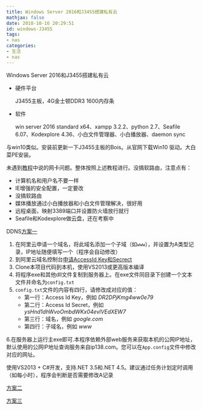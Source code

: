 ```yaml
---
title: Windows Server 2016和J3455搭建私有云
mathjax: false
date: 2018-10-16 20:29:51
id: windows-J3455
tags:
- nas
categories:
- 生活
- nas
---
```


Windows Server 2016和J3455搭建私有云

<!---more--->

- 硬件平台

  J3455主板，4G金士顿DDR3 1600内存条

- 软件

  win server 2016 standard x64、xampp 3.2.2、python 2.7、Seafile 6.07、Kodexplore 4.36、小白文件管理器、小白播放器、daemon sync 

与win10类似。安装前更新一下J3455主板的Bois。从官网下载Win10 驱动。大白菜PE安装。

未遇到[教程](https://www.chiphell.com/thread-1845619-1-1.html)中说的网卡问题。整体按照上述教程进行。没搞软路由，注意点有：

- 计算机名和用户名不要一样
- IE增强的安全配置，一定要改
- 没搞软路由
- 媒体播放通过小白播放器和小白文件管理解决，很好用
- 远程桌面，映射3389端口并设置防火墙放行就行
- Seafile和Kodexplore做云盘，还在考察中

DDNS[方案一](https://github.com/kaedei/aliyun-ddns-client-csharp)

1. 在阿里云申请一个域名，将此域名添加一个子域（如`www`），并设置为A类型记录，IP地址随便填写一个（程序会自动修改）
2. 到阿里云域名控制台[申请AccessId Key和Secrect](https://ak-console.aliyun.com/#/accesskey)
3. Clone本项目代码到本机，使用VS2013或更高版本编译
4. 将程序exe和其他dll文件复制到服务器上。在exe文件同目录下创建一个文本文件并命名为`config.txt`
5. `config.txt`文件的内容有四行，请修改成对应的值：
   - 第一行：Access Id Key，例如 *DR2DPjKmg4ww0e79*
   - 第二行：Access Id Secret，例如 *ysHnd1dhWvoOmbdWKx04evlVEdXEW7*
   - 第三行：域名，例如 *google.com*
   - 第四行：子域名，例如 *www*

  6.在服务器上运行主exe即可.本程序依赖外部web服务来获取本机的公网IP地址，默认使用的公网IP地址查询服务来自ip138.com。您可以在`App.config`文件中修改对应的网址。

使用VS2013 + C#开发，支持.NET 3.5和.NET 4.5。建议通过任务计划定时调用（如每小时），程序会判断是否需要修改A记录



[方案二](https://www.52z.com/soft/600310.html)

[方案三](https://www.cnblogs.com/weapon/p/6772253.html?utm_source=itdadao&utm_medium=referral)